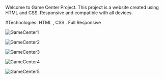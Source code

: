 Welcome to Game Center Project. This project is a website created using HTML and CSS. Responsive and compatible with all devices.

#Technologies: HTML , CSS . Full Responsive

![GameCenter1](https://github.com/user-attachments/assets/304cd691-70f0-40a6-86e0-8cf2b3cda7f2)

![GameCenter2](https://github.com/user-attachments/assets/9385e775-adbe-44d1-ac2e-425ba896aaf4)

![GameCenter3](https://github.com/user-attachments/assets/d0dd24bb-126b-4bc4-8fa1-f11b963e3bf7)

![GameCenter4](https://github.com/user-attachments/assets/1aa734b7-005c-452b-b637-6ef31814f7ea)

![GameCenter5](https://github.com/user-attachments/assets/fbc9bbe4-2dc0-42e9-912d-b1e7c05a5eca)
